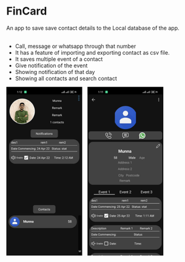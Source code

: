 <h1>FinCard</h1>
An app to save save contact details to the Local database of the app. </br></br>
<ul>
  <li>Call, message or whatsapp through that number</li>
  <li>It has a feature of importing and exporting contact as csv file.</li>
  <li>It saves multiple event of a contact</li>
  <li>Give notification of the event</li>
  <li>Showing notification of that day</li>
  <li>Showing all contacts and search contact</li>
</ul>

<img src="https://github.com/muhibbin-munna/Contact-App-Sqlite/blob/master/ss/photo_2022-04-24_01-16-50.jpg?raw=true" width="200">&emsp;<img src="https://github.com/muhibbin-munna/Contact-App-Sqlite/blob/master/ss/photo_2022-04-24_01-16-50%20(2).jpg?raw=true" width="200">


